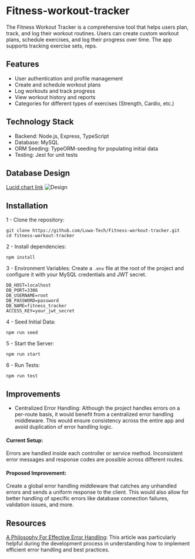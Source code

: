 # Fitness-workout-tracker
The Fitness Workout Tracker is a comprehensive tool that helps users plan, track, and log their workout routines. Users can create custom workout plans, schedule exercises, and log their progress over time. The app supports tracking exercise sets, reps.

## Features
- User authentication and profile management
- Create and schedule workout plans
- Log workouts and track progress
- View workout history and reports
- Categories for different types of exercises (Strength, Cardio, etc.)

## Technology Stack
- Backend: Node.js, Express, TypeScript
- Database: MySQL
- ORM Seeding: TypeORM-seeding for populating initial data
- Testing: Jest for unit tests

## Database Design
[Lucid chart link](https://lucid.app/lucidchart/763404e7-26f5-4a1a-b5d5-d4f389d7e0b2/edit?viewport_loc=-1167%2C-714%2C1983%2C921%2C0_0&invitationId=inv_1ad63f63-1e72-423f-91b5-4e56703de65d)
![Design](./db-design/db-design/Fitness-Workout-Tracker.png)

## Installation
1 - Clone the repository:
```
git clone https://github.com/Luwa-Tech/Fitness-workout-tracker.git
cd fitness-workout-tracker

```
2 - Install dependencies:
```
npm install
```
3 - Environment Variables:
Create a `.env` file at the root of the project and configure it with your MySQL credentials and JWT secret.
```
DB_HOST=localhost
DB_PORT=3306
DB_USERNAME=root
DB_PASSWORD=password
DB_NAME=fitness_tracker
ACCESS_KEY=your_jwt_secret
```
4 - Seed Initial Data:
```
npm run seed
```
5 - Start the Server:
```
npm run start
```
6 - Run Tests:
```
npm run test
```

## Improvements
- Centralized Error Handling: Although the project handles errors on a per-route basis, it would benefit from a centralized error handling middleware. This would ensure consistency across the entire app and avoid duplication of error handling logic.

#### Current Setup:
Errors are handled inside each controller or service method.
Inconsistent error messages and response codes are possible across different routes.

#### Proposed Improvement:
Create a global error handling middleware that catches any unhandled errors and sends a uniform response to the client. This would also allow for better handling of specific errors like database connection failures, validation issues, and more.

## Resources
[A Philosophy For Effective Error Handling](https://openupthecloud.com/error-handling-javascript/#google_vignette): This article was particularly helpful during the development process in understanding how to implement efficient error handling and best practices.
